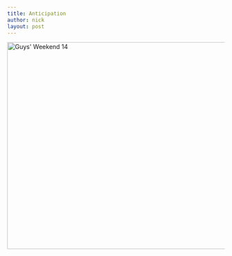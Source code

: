 ```yaml
---
title: Anticipation
author: nick
layout: post
---
```

<a title="Guys' Weekend 14" href="https://www.flickr.com/photos/tcob/138306419/" data-flickr-embed="true" data-header="true" data-footer="true"><img loading="lazy" src="https://farm1.staticflickr.com/48/138306419_cf2722293e_z.jpg" alt="Guys' Weekend 14" width="640" height="480" /></a>